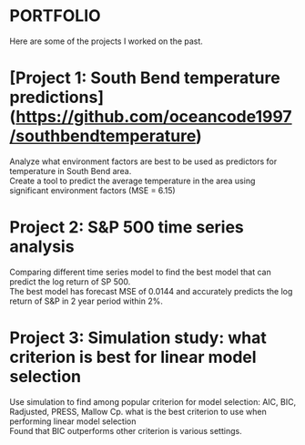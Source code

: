 # PORTFOLIO
Here are some of the projects I worked on the past. 

# [Project 1: South Bend temperature predictions] (https://github.com/oceancode1997/southbendtemperature)
Analyze what environment factors are best to be used as predictors for temperature in South Bend area.  <br />
Create a tool to predict the average temperature in the area using significant environment factors (MSE = 6.15)  <br />

# Project 2: S&P 500 time series analysis
Comparing different time series model to find the best model that can predict the log return of SP 500. <br />
The best model has forecast MSE of 0.0144 and accurately predicts the log return of S&P in 2 year	period within 2%. <br />

# Project 3: Simulation study: what criterion is best for linear model selection
Use simulation to find among popular criterion for model selection: AIC, BIC, Radjusted, PRESS, Mallow Cp. what is the best criterion to use when performing linear model selection <br />
Found that BIC outperforms other criterion is various settings. <br />
